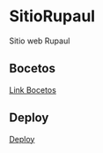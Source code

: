 # SitioRupaul
Sitio web Rupaul

## Bocetos
[Link Bocetos](https://www.figma.com/file/8z6fsVLohx67Hzzz72nAi8/Wireframe-RuPaul?type=design&node-id=0-1&t=zFmaAORKXBmrw7Ub-0)

## Deploy
[Deploy](https://proyectofinalup-rupaul.netlify.app/)
